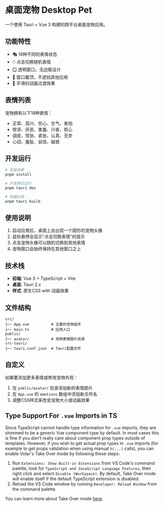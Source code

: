 # 桌面宠物 Desktop Pet

一个使用 Tauri + Vue 3 构建的跨平台桌面宠物应用。

## 功能特性

- 🎭 18种不同的表情状态
- 🖱️ 点击切换随机表情
- 🪟 透明窗口，无边框设计
- 📍 窗口置顶，不遮挡其他应用
- 🔄 平滑的动画过渡效果

## 表情列表

宠物拥有以下18种表情：
- 正常、高兴、伤心、生气、害怕
- 惊讶、厌恶、害羞、兴奋、担心
- 调皮、慌张、紧张、认真、无奈
- 心动、羞耻、自信、疑惑

## 开发运行

```bash
# 安装依赖
pnpm install

# 开发模式运行
pnpm tauri dev

# 构建应用
pnpm tauri build
```

## 使用说明

1. 启动应用后，桌面上会出现一个圆形的宠物头像
2. 鼠标悬停会显示"点击切换表情"的提示
3. 点击宠物头像可以随机切换到其他表情
4. 宠物窗口会始终保持在其他窗口之上

## 技术栈

- **前端**: Vue 3 + TypeScript + Vite
- **桌面**: Tauri 2.x
- **样式**: 原生CSS with 动画效果

## 文件结构

```
src/
├── App.vue          # 主要的宠物组件
├── main.ts          # 应用入口
public/
├── avatar/          # 宠物表情图片资源
src-tauri/
├── tauri.conf.json  # Tauri配置文件
```

## 自定义

如果要添加更多表情或修改宠物外观：

1. 在 `public/avatar/` 目录添加新的表情图片
2. 在 `App.vue` 的 `emotions` 数组中添加新文件名
3. 调整CSS样式来改变宠物大小或动画效果

## Type Support For `.vue` Imports in TS

Since TypeScript cannot handle type information for `.vue` imports, they are shimmed to be a generic Vue component type by default. In most cases this is fine if you don't really care about component prop types outside of templates. However, if you wish to get actual prop types in `.vue` imports (for example to get props validation when using manual `h(...)` calls), you can enable Volar's Take Over mode by following these steps:

1. Run `Extensions: Show Built-in Extensions` from VS Code's command palette, look for `TypeScript and JavaScript Language Features`, then right click and select `Disable (Workspace)`. By default, Take Over mode will enable itself if the default TypeScript extension is disabled.
2. Reload the VS Code window by running `Developer: Reload Window` from the command palette.

You can learn more about Take Over mode [here](https://github.com/johnsoncodehk/volar/discussions/471).
